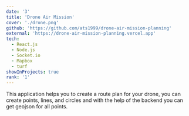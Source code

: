 ```yaml
---
date: '3'
title: 'Drone Air Mission'
cover: './drone.png'
github: 'https://github.com/ats1999/drone-air-mission-planning'
external: 'https://drone-air-mission-planning.vercel.app'
tech:
  - React.js
  - Node.js
  - Socket.io
  - Mapbox
  - turf
showInProjects: true
rank: '1'
---
```


This application helps you to create a route plan for your drone, you can create points, lines, and circles and with the help of the backend you can get geojson for all points.
